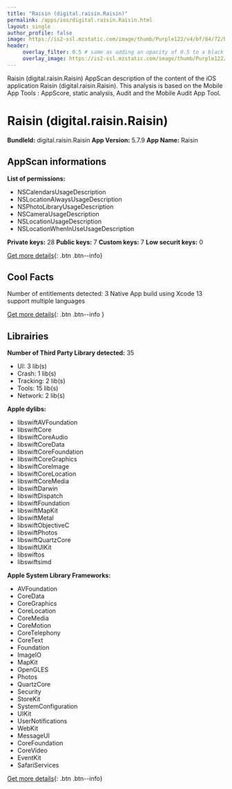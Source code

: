 ```yaml
---
title: "Raisin (digital.raisin.Raisin)"
permalink: /apps/ios/digital.raisin.Raisin.html
layout: single
author_profile: false
image: https://is2-ssl.mzstatic.com/image/thumb/Purple122/v4/bf/84/72/bf84725e-1a49-25dc-af44-00538f6a855f/AppIcon-0-0-1x_U007emarketing-0-0-0-6-0-0-sRGB-0-0-0-GLES2_U002c0-512MB-85-220-0-0.png/512x512bb.jpg
header: 
     overlay_filter: 0.5 # same as adding an opacity of 0.5 to a black background
     overlay_image: https://is2-ssl.mzstatic.com/image/thumb/Purple122/v4/bf/84/72/bf84725e-1a49-25dc-af44-00538f6a855f/AppIcon-0-0-1x_U007emarketing-0-0-0-6-0-0-sRGB-0-0-0-GLES2_U002c0-512MB-85-220-0-0.png/512x512bb.jpg
---
```

Raisin (digital.raisin.Raisin) AppScan description of the content of the iOS application Raisin (digital.raisin.Raisin). This analysis is based on the Mobile App Tools : AppScore, static analysis, Audit and the Mobile Audit App Tool.

# Raisin (digital.raisin.Raisin)

**BundleId:** digital.raisin.Raisin
**App Version:** 5.7.9
**App Name:** Raisin


## AppScan informations 

**List of permissions:** 
- NSCalendarsUsageDescription
- NSLocationAlwaysUsageDescription
- NSPhotoLibraryUsageDescription
- NSCameraUsageDescription
- NSLocationUsageDescription
- NSLocationWhenInUseUsageDescription
  
  
**Private keys:** 28
**Public keys:** 7
**Custom keys:** 7
**Low securit keys:** 0
  
[Get more details](/pricing.html){: .btn .btn--info}

## Cool Facts

Number of entitlements detected: 3
Native App
build using Xcode 13
support multiple languages
  
[Get more details](/pricing.html){: .btn .btn--info }

## Librairies 
**Number of Third Party Library detected:** 35
- UI: 3 lib(s)
- Crash: 1 lib(s)
- Tracking: 2 lib(s)
- Tools: 15 lib(s)
- Network: 2 lib(s)


**Apple dylibs:**
- libswiftAVFoundation
- libswiftCore
- libswiftCoreAudio
- libswiftCoreData
- libswiftCoreFoundation
- libswiftCoreGraphics
- libswiftCoreImage
- libswiftCoreLocation
- libswiftCoreMedia
- libswiftDarwin
- libswiftDispatch
- libswiftFoundation
- libswiftMapKit
- libswiftMetal
- libswiftObjectiveC
- libswiftPhotos
- libswiftQuartzCore
- libswiftUIKit
- libswiftos
- libswiftsimd


**Apple System Library Frameworks:**
- AVFoundation
- CoreData
- CoreGraphics
- CoreLocation
- CoreMedia
- CoreMotion
- CoreTelephony
- CoreText
- Foundation
- ImageIO
- MapKit
- OpenGLES
- Photos
- QuartzCore
- Security
- StoreKit
- SystemConfiguration
- UIKit
- UserNotifications
- WebKit
- MessageUI
- CoreFoundation
- CoreVideo
- EventKit
- SafariServices


  
[Get more details](/pricing.html){: .btn .btn--info}


